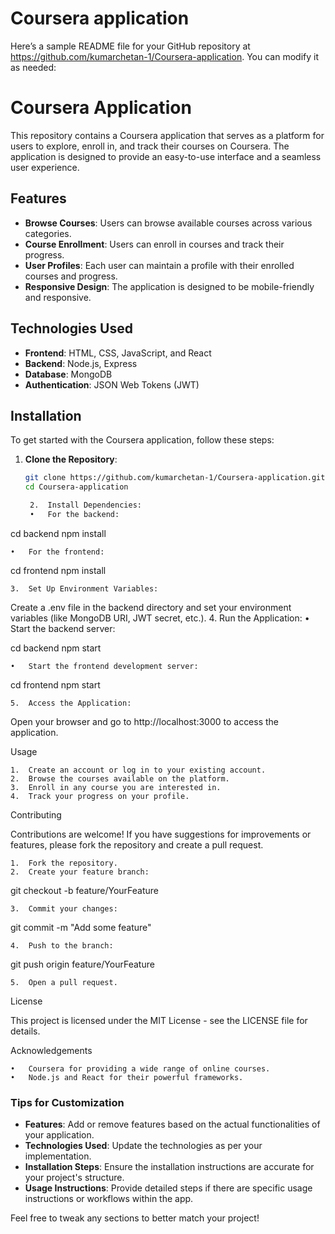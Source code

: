 # Coursera application 
Here’s a sample README file for your GitHub repository at https://github.com/kumarchetan-1/Coursera-application. You can modify it as needed:

# Coursera Application

This repository contains a Coursera application that serves as a platform for users to explore, enroll in, and track their courses on Coursera. The application is designed to provide an easy-to-use interface and a seamless user experience.

## Features

- **Browse Courses**: Users can browse available courses across various categories.
- **Course Enrollment**: Users can enroll in courses and track their progress.
- **User Profiles**: Each user can maintain a profile with their enrolled courses and progress.
- **Responsive Design**: The application is designed to be mobile-friendly and responsive.

## Technologies Used

- **Frontend**: HTML, CSS, JavaScript, and React
- **Backend**: Node.js, Express
- **Database**: MongoDB
- **Authentication**: JSON Web Tokens (JWT)

## Installation

To get started with the Coursera application, follow these steps:

1. **Clone the Repository**:
   ```bash
   git clone https://github.com/kumarchetan-1/Coursera-application.git
   cd Coursera-application

	2.	Install Dependencies:
	•	For the backend:

cd backend
npm install


	•	For the frontend:

cd frontend
npm install


	3.	Set Up Environment Variables:
Create a .env file in the backend directory and set your environment variables (like MongoDB URI, JWT secret, etc.).
	4.	Run the Application:
	•	Start the backend server:

cd backend
npm start


	•	Start the frontend development server:

cd frontend
npm start


	5.	Access the Application:
Open your browser and go to http://localhost:3000 to access the application.

Usage

	1.	Create an account or log in to your existing account.
	2.	Browse the courses available on the platform.
	3.	Enroll in any course you are interested in.
	4.	Track your progress on your profile.

Contributing

Contributions are welcome! If you have suggestions for improvements or features, please fork the repository and create a pull request.

	1.	Fork the repository.
	2.	Create your feature branch:

git checkout -b feature/YourFeature


	3.	Commit your changes:

git commit -m "Add some feature"


	4.	Push to the branch:

git push origin feature/YourFeature


	5.	Open a pull request.

License

This project is licensed under the MIT License - see the LICENSE file for details.

Acknowledgements

	•	Coursera for providing a wide range of online courses.
	•	Node.js and React for their powerful frameworks.

### Tips for Customization
- **Features**: Add or remove features based on the actual functionalities of your application.
- **Technologies Used**: Update the technologies as per your implementation.
- **Installation Steps**: Ensure the installation instructions are accurate for your project's structure.
- **Usage Instructions**: Provide detailed steps if there are specific usage instructions or workflows within the app.

Feel free to tweak any sections to better match your project!